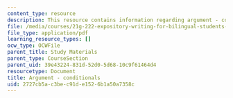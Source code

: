 ```yaml
---
content_type: resource
description: This resource contains information regarding argument - conditionals.
file: /media/courses/21g-222-expository-writing-for-bilingual-students-fall-2002/2727cb5ac3bec91de1526b1a50a7358c_MIT21G_222F02_argmntcondit.pdf
file_type: application/pdf
learning_resource_types: []
ocw_type: OCWFile
parent_title: Study Materials
parent_type: CourseSection
parent_uid: 39e43224-831d-52d0-5d68-10c9f61464d4
resourcetype: Document
title: Argument - conditionals
uid: 2727cb5a-c3be-c91d-e152-6b1a50a7358c
---
```


